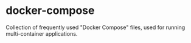 # docker-compose
Collection of frequently used "Docker Compose" files, used for running multi-container applications.

